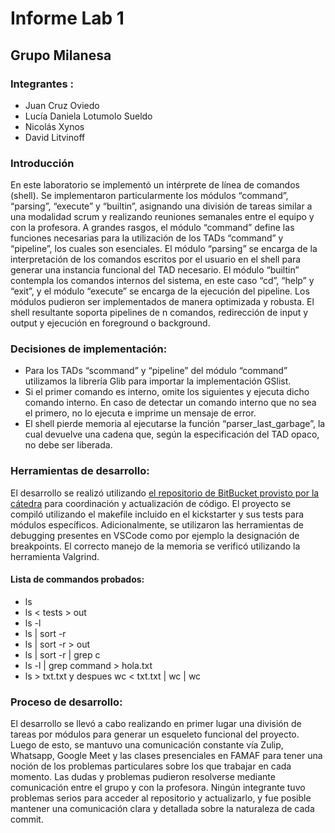 # Informe Lab 1
## Grupo Milanesa
### Integrantes : 
* Juan Cruz Oviedo
* Lucía Daniela Lotumolo Sueldo
* Nicolás Xynos
* David Litvinoff

### Introducción 
En este laboratorio se implementó un intérprete de línea de comandos (shell). Se implementaron particularmente los módulos “command”, “parsing”, “execute” y “builtin”, asignando una división de tareas similar a una modalidad scrum y realizando reuniones semanales entre el equipo y con la profesora. A grandes rasgos, el módulo “command” define las funciones necesarias para la utilización de los TADs “command” y “pipeline”, los cuales son esenciales. El módulo “parsing” se encarga de la interpretación de los comandos escritos por el usuario en el shell para generar una instancia funcional del TAD necesario. El módulo “builtin” contempla los comandos internos del sistema, en este caso “cd”, “help” y “exit”, y el módulo “execute” se encarga de la ejecución del pipeline. Los módulos pudieron ser implementados de manera optimizada y robusta. El shell resultante soporta pipelines de n comandos, redirección de input y output y ejecución en foreground o background. 

###  Decisiones de implementación:
* Para los TADs “scommand” y “pipeline” del módulo “command” utilizamos la librería Glib para importar la implementación GSlist.
* Si el primer comando es interno, omite los siguientes y ejecuta dicho comando interno. En caso de detectar un comando interno que no sea el primero, no lo ejecuta e imprime un mensaje de error.
* El shell pierde memoria al ejecutarse la función “parser_last_garbage”, la cual devuelve una cadena que, según la especificación del TAD opaco, no debe ser liberada.

### Herramientas de desarrollo:
El desarrollo se realizó utilizando [el repositorio de BitBucket provisto por la cátedra](https://bitbucket.org/sistop-famaf/so22lab1g16/src/master/) para coordinación y actualización de código. El proyecto se compiló utilizando el makefile incluido en el kickstarter y sus tests para módulos específicos. Adicionalmente, se utilizaron las herramientas de debugging presentes en VSCode como por ejemplo la designación de breakpoints. El correcto manejo de la memoria se verificó utilizando la herramienta Valgrind.

#### Lista de commandos probados:
* ls 
* ls < tests > out
* ls  -l
* ls | sort -r
* ls | sort -r  >  out
* ls | sort -r | grep c
* ls -l | grep command > hola.txt
* ls > txt.txt y despues wc < txt.txt | wc | wc

### Proceso de desarrollo:
El desarrollo se llevó a cabo realizando en primer lugar una división de tareas por módulos para generar un esqueleto funcional del proyecto. Luego de esto, se mantuvo una comunicación constante vía Zulip, Whatsapp, Google Meet y las clases presenciales en FAMAF para tener una noción de los problemas particulares sobre los que trabajar en cada momento. Las dudas y problemas pudieron resolverse mediante comunicación entre el grupo y con la profesora. Ningún integrante tuvo problemas serios para acceder al repositorio y actualizarlo, y fue posible mantener una comunicación clara y detallada sobre la naturaleza de cada commit.
